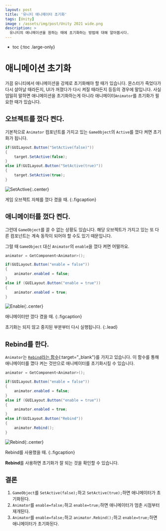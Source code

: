 ```yaml
---
layout: post
title: '유니티 애니메이터 초기화'
tags: [Unity]
image : /assets/img/post/Unity 2021 wide.png
description: >
  유니티의 애니메이션을 원하는 때에 초기화하는 방법에 대해 알아봅시다.
---
```


* toc
{:toc .large-only}
# 애니메이션 초기화

가끔 유니티에서 애니메이션을 강제로 초기화해야 할 때가 있습니다. 몬스터가 죽었다가 다시 살아날 때라든지, UI가 꺼졌다가 다시 켜질 때라든지 등등의 경우에 말입니다. 사실 엄밀히 말하면 애니메이션을 초기화하는게 아니라 애니메이터`Animator`를 초기화가 필요한 때가 있습니다.

## 오브젝트를 껐다 켠다.

기본적으로 `Animator` 컴포넌트를 가지고 있는 `GameObject`의 `Active`를 껐다 켜면 초기화가 됩니다.

```csharp
if(GUILayout.Button("SetActive(false)"))
{
    target.SetActive(false);
}
else if(GUILayout.Button("SetActive(true)"))
{
    target.SetActive(true);
}
```

![SetActive](/assets/img/post/2021-07-08-Animator-Reset/SetActive.gif){:.center}

게임 오브젝트 자체를 껐다 켰을 때.
{:.figcaption}

## 애니메이터를 껐다 켠다.

그런데 `GameObject`를 끌 수 없는 상황도 있습니다. 해당 오브젝트가 가지고 있는 또 다른 컴포넌트는 계속 동작이 되어야 할 수도 있기 때문입니다. 

그럴 때 `GameObject` 대신 `Animator`의 `enable`을 껐다 켜면 어떨까요. 

```csharp
animator = GetComponent<Animator>();

if(GUILayout.Button("enable = false"))
{
    animator.enabled = false;
}
else if (GUILayout.Button("enable = true"))
{
    animator.enabled = true;
}
```

![Enable](/assets/img/post/2021-07-08-Animator-Reset/Enable.gif){:.center}

애니메이터만 껐다 켰을 때.
{:.figcaption}

초기화는 되지 않고 중지된 부분부터 다시 실행됩니다.
{:.lead}

## Rebind를 한다.

`Animator`는 [`Rebind`라는 함수](https://docs.unity3d.com/ScriptReference/Animator.Rebind.html){:target="_blank"}를 가지고 있습니다.
이 함수를 통해 애니메이터를 꼈다 켜는 것만으로 애니메이터를 초기화시킬 수 있습니다.

```csharp
animator = GetComponent<Animator>();

if(GUILayout.Button("enable = false"))
{
    animator.enabled = false;
}
else if (GUILayout.Button("enable = true"))
{
    animator.enabled = true;
}
else if(GUILayout.Button("Rebind"))
{
    animator.Rebind();
}
```

![Rebind](/assets/img/post/2021-07-08-Animator-Reset/Rebind.gif){:.center}

Rebind를 사용했을 때.
{:.figcaption}

**Rebind**를 사용하면 초기화가 잘 되는 것을 확인할 수 있습니다.

## 결론

1. `GameObject`를 `SetActive(false);`하고 `SetActive(true);`하면 애니메이터가 초기화된다.
2. `Animator`를 `enable=false;`하고 `enable=true;`하면 애니메이터가 멈춘 시점부터 재개된다.
3. `Animator`를 `enable=false;`하고 `animator.Rebind();`하고 `enable=true;`하면 애니메이터가 초기화된다.